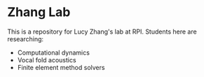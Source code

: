 # Zhang Lab

This is a repository for Lucy Zhang's lab at RPI. 
Students here are researching:
* Computational dynamics 
* Vocal fold acoustics
* Finite element method solvers
